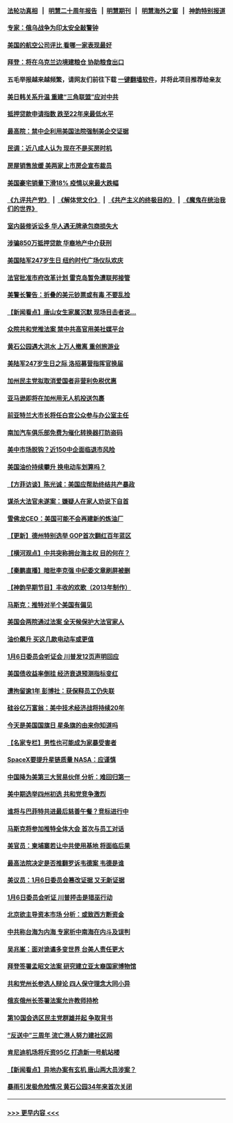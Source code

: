 #### [法轮功真相](https://github.com/gfw-breaker/truth/blob/master/README.md?t=0) &nbsp;&nbsp;|&nbsp;&nbsp; [明慧二十周年报告](https://github.com/gfw-breaker/mh-reports/blob/master/README.md?t=0) &nbsp;&nbsp;|&nbsp;&nbsp;[明慧期刊](https://github.com/gfw-breaker/mh-qikan) &nbsp;&nbsp;|&nbsp;&nbsp; [明慧海外之窗](https://github.com/gfw-breaker/mh-news/blob/master/README.md?t=0) &nbsp;&nbsp;|&nbsp;&nbsp; [神韵特别报道](https://github.com/gfw-breaker/mh-news/blob/master/shenyun.md?t=0)
#### [专家：俄乌战争为印太安全敲警钟](../pages/nsc412/n13760109.md?t=06152251) 
#### [美国的航空公司评比 看哪一家表现最好](../pages/nsc412/n13760042.md?t=06152251) 
#### [拜登：将在乌克兰边境建粮仓 协助粮食出口](../pages/nsc412/n13760008.md?t=06152251) 
#### 五毛举报越来越频繁，请网友们前往下载 [一键翻墙软件](https://github.com/gfw-breaker/ssr-accounts)，并将此项目推荐给亲友
#### [美日韩关系升温 重建“三角联盟”应对中共](../pages/nsc412/n13760016.md?t=06152251) 
#### [抵押贷款申请指数 跌至22年来最低水平](../pages/nsc412/n13760003.md?t=06152251) 
#### [最高院：禁中企利用美国法院强制美企交证据](../pages/nsc412/n13759827.md?t=06152251) 
#### [民调：近八成人认为 现在不是买房时机](../pages/nsc412/n13759972.md?t=06152251) 
#### [房屋销售放缓 美两家上市房企宣布裁员](../pages/nsc412/n13759740.md?t=06152251) 
#### [美国豪宅销量下滑18% 疫情以来最大跌幅](../pages/nsc412/n13759848.md?t=06152251) 
#### [《九评共产党》](https://github.com/begood0513/9ping.md/blob/master/README.md) &nbsp;|&nbsp; [《解体党文化》](../../../../jtdwh.md/blob/master/README.md)  &nbsp;|&nbsp; [《共产主义的终极目的》](../../../../gczydzjmd.md/blob/master/README.md) &nbsp;|&nbsp; [《魔鬼在统治我们的世界》](../../../../mgztzwmdsj.md/blob/master/README.md) 
#### [室内装修诉讼多 华人遇无牌承包商损失大](../pages/nsc412/n13759882.md?t=06152251) 
#### [涉骗850万抵押贷款 华裔地产中介获刑](../pages/nsc412/n13759880.md?t=06152251) 
#### [美国陆军247岁生日 纽约时代广场仪队欢庆](../pages/nsc412/n13759860.md?t=06152251) 
#### [法官批准市府改革计划 雷克岛暂免遭联邦接管](../pages/nsc412/n13759878.md?t=06152251) 
#### [美警长警告：折叠的美元钞票或有毒 不要乱捡](../pages/nsc412/n13759820.md?t=06152251) 
#### [【新闻看点】唐山女生家属沉默 现场目击者说…](../pages/nsc412/n13759540.md?t=06152251) 
#### [众院共和党推法案 禁中共高官用美社媒平台](../pages/nsc412/n13759773.md?t=06152251) 
#### [黄石公园遇大洪水 上万人撤离 重创旅游业](../pages/nsc412/n13759794.md?t=06152251) 
#### [美陆军247岁生日之际 洛招募营指挥官换届](../pages/nsc412/n13759816.md?t=06152251) 
#### [加州民主党拟取消爱国者非营利免税优惠](../pages/nsc412/n13759808.md?t=06152251) 
#### [亚马逊即将在加州用无人机投送包裹](../pages/nsc412/n13759796.md?t=06152251) 
#### [前亚特兰大市长将任白宫公众参与办公室主任](../pages/nsc412/n13759728.md?t=06152251) 
#### [南加汽车俱乐部免费为催化转换器打防盗码](../pages/nsc412/n13759783.md?t=06152251) 
#### [美中市场脱钩？近150中企面临退市风险](../pages/nsc412/n13759737.md?t=06152251) 
#### [美国油价持续攀升 换电动车划算吗？](../pages/nsc412/n13759630.md?t=06152251) 
#### [【方菲访谈】陈光诚：美国应帮助终结共产暴政](../pages/nsc412/n13759521.md?t=06152251) 
#### [谋杀大法官未遂案：嫌疑人在家人劝说下自首](../pages/nsc412/n13759660.md?t=06152251) 
#### [雪佛龙CEO：美国可能不会再建新的炼油厂](../pages/nsc412/n13759710.md?t=06152251) 
#### [【更新】德州特别选举 GOP首次翻红百年蓝区](../pages/nsc412/n13759641.md?t=06152251) 
#### [【横河观点】中共突称拥台海主权 目的何在？](../pages/nsc412/n13759690.md?t=06152251) 
#### [【秦鹏直播】暗批李克强 中纪委文章刷屏被删](../pages/nsc412/n13759680.md?t=06152251) 
#### [【神韵早期节目】丰收的欢歌（2013年制作）](../pages/nsc412/n13759646.md?t=06152251) 
#### [马斯克：推特对半个美国有偏见](../pages/nsc412/n13759506.md?t=06152251) 
#### [美国会两院通过法案 全天候保护大法官家人](../pages/nsc412/n13759615.md?t=06152251) 
#### [油价飙升 买这几款电动车或更值](../pages/nsc412/n13759382.md?t=06152251) 
#### [1月6日委员会听证会 川普发12页声明回应](../pages/nsc412/n13759503.md?t=06152251) 
#### [美国债收益率倒挂 经济衰退预测指标变红](../pages/nsc412/n13759633.md?t=06152251) 
#### [遭拘留逾1年 彭博社：获保释员工仍失联](../pages/nsc412/n13759575.md?t=06152251) 
#### [硅谷亿万富翁：美中技术经济战将持续20年](../pages/nsc412/n13759522.md?t=06152251) 
#### [今天是美国国旗日 星条旗的由来你知道吗](../pages/nsc412/n13759511.md?t=06152251) 
#### [【名家专栏】男性也可能成为家暴受害者](../pages/nsc412/n13759409.md?t=06152251) 
#### [SpaceX要提升星链质量 NASA：应谨慎](../pages/nsc412/n13759543.md?t=06152251) 
#### [中国降为美第三大贸易伙伴 分析：难回归第一](../pages/nsc412/n13759515.md?t=06152251) 
#### [美中期选举四州初选 共和党竞争激烈](../pages/nsc412/n13758900.md?t=06152251) 
#### [谁将与巴菲特共进最后慈善午餐？竞标进行中](../pages/nsc412/n13759401.md?t=06152251) 
#### [马斯克将参加推特全体大会 首次与员工对话](../pages/nsc412/n13759461.md?t=06152251) 
#### [美官员：柬埔寨若让中共使用基地 将面临后果](../pages/nsc412/n13759316.md?t=06152251) 
#### [最高法院决定是否推翻罗诉韦德案 韦德是谁](../pages/nsc412/n13758835.md?t=06152251) 
#### [美议员：1月6日委员会篡改证据 又无新证据](../pages/nsc412/n13758966.md?t=06152251) 
#### [1月6日委员会听证 川普抨击是猎巫行动](../pages/nsc412/n13759034.md?t=06152251) 
#### [北京欲主导资本市场 分析：或致西方断资金](../pages/nsc412/n13759138.md?t=06152251) 
#### [中共称台海为内海 专家析中南海在内斗及误判](../pages/nsc412/n13758772.md?t=06152251) 
#### [吴兆峯：面对诡谲多变世界 台美人责任更大](../pages/nsc412/n13759163.md?t=06152251) 
#### [拜登签署孟昭文法案 研究建立亚太裔国家博物馆](../pages/nsc412/n13759127.md?t=06152251) 
#### [共和党州长参选人辩论 四人保守理念大同小异](../pages/nsc412/n13759116.md?t=06152251) 
#### [俄亥俄州长签署法案允许教师持枪](../pages/nsc412/n13759112.md?t=06152251) 
#### [第10国会选区民主党群雄并起 争取背书](../pages/nsc412/n13759106.md?t=06152251) 
#### [“反送中”三周年 流亡港人努力建社区网](../pages/nsc412/n13759085.md?t=06152251) 
#### [肯尼迪机场将斥资95亿 打造新一号航站楼](../pages/nsc412/n13759094.md?t=06152251) 
#### [【新闻看点】异地办案有玄机 唐山两大员涉案？](../pages/nsc412/n13758997.md?t=06152251) 
#### [暴雨引发极危险情况 黄石公园34年来首次关闭](../pages/nsc412/n13759070.md?t=06152251) 

----
#### [ >>> 更早内容 <<< ](../indexes/nsc412-earlier.md)
